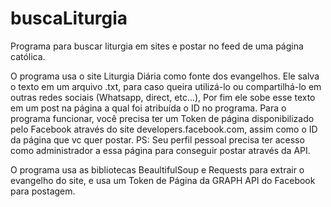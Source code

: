 # buscaLiturgia
Programa para buscar liturgia em sites e postar no feed de uma página católica.

O programa usa o site Liturgia Diária como fonte dos evangelhos.
Ele salva o texto em um arquivo .txt, para caso queira utilizá-lo ou compartilhá-lo em outras redes sociais (Whatsapp, direct, etc...),
Por fim ele sobe esse texto em um post na página a qual foi atribuída o ID no programa. 
Para o programa funcionar, você precisa ter um Token de página disponibilizado pelo Facebook através do site developers.facebook.com, assim como o ID da página que vc quer postar. PS: Seu perfil pessoal precisa ter acesso como administrador a essa página para conseguir postar através da API.

O programa usa as bibliotecas BeaultifulSoup e Requests para extrair o evangelho do site, e usa um Token de Página da GRAPH API do Facebook para postagem.
